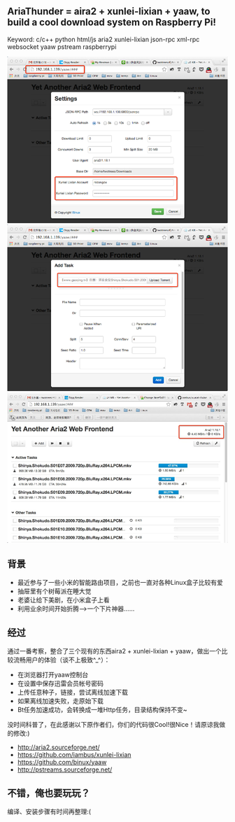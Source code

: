 AriaThunder = aira2 + xunlei-lixian + yaaw, to build a cool download system on Raspberry Pi!
----------


Keyword: c/c++ python html/js aria2 xunlei-lixian json-rpc xml-rpc websocket yaaw pstream raspberrypi

![Alt text](/test/1.png)
![Alt text](/test/2.png)
![Alt text](/test/3.jpg)

背景
----------

* 最近参与了一些小米的智能路由项目，之前也一直对各种Linux盒子比较有爱
* 抽屉里有个树莓派在睡大觉
* 老婆让给下美剧，在小米盒子上看
* 利用业余时间开始折腾-->一个下片神器……

经过
----------

通过一番考察，整合了三个现有的东西aira2 + xunlei-lixian + yaaw，做出一个比较流畅用户的体验（谈不上极致^_^）：
* 在浏览器打开yaaw控制台
* 在设置中保存迅雷会员帐号密码
* 上传任意种子，链接，尝试离线加速下载
* 如果离线加速失败，走原始下载
* Bt任务加速成功，会转换成一堆Http任务，目录结构保持不变~

没时间科普了，在此感谢以下原作者们，你们的代码很Cool!很Nice！请原谅我做的修改:)

* http://aria2.sourceforge.net/
* https://github.com/iambus/xunlei-lixian
* https://github.com/binux/yaaw
* http://pstreams.sourceforge.net/

不错，俺也要玩玩？
----------

编译、安装步骤有时间再整理:(

